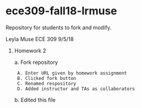 # ece309-fall18-lrmuse
Repository for students to fork and modify.

Leyla Muse
ECE 309
9/5/18


1. Homework 2

    a. Fork repository
    
        A. Enter URL given by homework assignment
        B. Clicked fork button
        C. Renamed respository
        D. Added instructor and TAs as collaborators
        
    b. Edited this file
        
    
